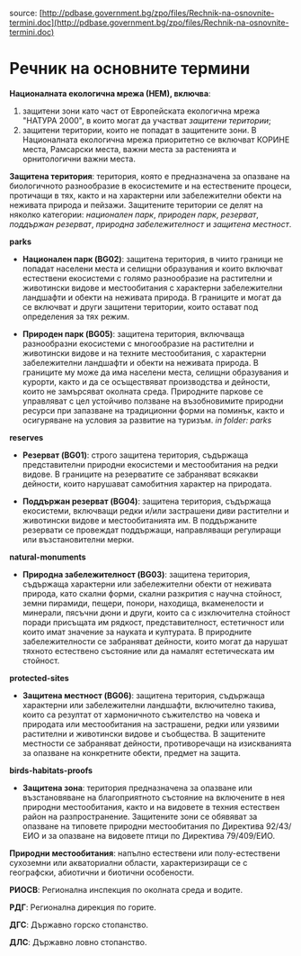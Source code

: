 source: [http://pdbase.government.bg/zpo/files/Rechnik-na-osnovnite-termini.doc](http://pdbase.government.bg/zpo/files/Rechnik-na-osnovnite-termini.doc)

Речник на основните термини
===========================

**Националната екологична мрежа (НЕМ), включва**:

1. защитени зони като част от Европейската екологична мрежа "НАТУРА 2000", в които могат да участват *защитени територии*;
2. защитени територии, които не попадат в защитените зони.
В Националната екологична мрежа приоритетно се включват КОРИНЕ места, Рамсарски места, важни места за растенията и орнитологични важни места.

**Защитена територия**: територия, която е предназначена за опазване на биологичното разнообразие в екосистемите и на естествените процеси, протичащи в тях, както и на характерни или забележителни обекти на неживата природа и пейзажи. Защитените територии се делят на няколко категории: *национален парк*, *природен парк*, *резерват*, *поддържан резерват*, *природна забележителност* и *защитена местност*.

**parks**

- **Национален парк (BG02)**: защитена територия, в чиито граници не попадат населени места и селищни образувания и които включват естествени екосистеми с голямо разнообразие на растителни и животински видове и местообитания с характерни забележителни ландшафти и обекти на неживата природа. В границите и могат да се включват и други защитени територии, които остават под определения за тях режим.

- **Природен парк (BG05)**: защитена територия, включваща разнообразни екосистеми с многообразие на растителни и животински видове и на техните местообитания, с характерни забележителни ландшафти и обекти на неживата природа. В границите му може да има населени места, селищни образувания и курорти, както и да се осъществяват производства и дейности, които не замърсяват околната среда. Природните паркове се управляват с цел устойчиво ползване на възобновимите природни ресурси при запазване на традиционни форми на поминък, както и осигуряване на условия за развитие на туризъм.
*in folder: parks*

**reserves**

- **Резерват (BG01)**: строго защитена територия, съдържаща представителни природни екосистеми и местообитания на редки видове. В границите на резерватите се забраняват всякакви дейности, които нарушават самобитния характер на природата.

- **Поддържан резерват (BG04)**: защитена територия, съдържаща екосистеми, включващи редки и/или застрашени диви растителни и животински видове и местообитанията им. В поддържаните резервати се провеждат поддържащи, направляващи регулиращи или възстановителни мерки.

**natural-monuments**

- **Природна забележителност (BG03)**: защитена територия, съдържаща характерни или забележителни обекти от неживата природа, като скални форми, скални разкрития с научна стойност, земни пирамиди, пещери, понори, находища, вкаменелости и минерали, пясъчни дюни и други, които са с изключителна стойност поради присъщата им рядкост, представителност, естетичност или които имат значение за науката и културата. В природните забележителности се забраняват дейности, които могат да нарушат тяхното естествено състояние или да намалят естетическата им стойност.

**protected-sites**

- **Защитена местност (BG06)**: защитена територия, съдържаща характерни или забележителни ландшафти, включително такива, които са резултат от хармоничното съжителство на човека и природата или местообитания на застрашени, редки или уязвими растителни и животински видове и съобщества. В защитените местности се забраняват дейности, противоречащи на изискванията за опазване на конкретните обекти, предмет на защита.

**birds-habitats-proofs**

- **Защитена зона**: територия предназначена за опазване или възстановяване на благоприятното състояние на включените в нея природни местообитания, както и на видовете в техния естествен район на разпространение. 
Защитените зони се обявяват за опазване на типовете природни местообитания по Директива 92/43/ЕИО и за опазване на видовете птици по Директива 79/409/ЕИО.

**Природни местообитания**: напълно естествени или полу-естествени сухоземни или акваториални области, характеризиращи се с географски, абиотични и биотични особености.

**РИОСВ**: Регионална инспекция по околната среда и водите.

**РДГ**: Регионална дирекция по горите.

**ДГС**: Държавно горско стопанство.

**ДЛС**: Държавно ловно стопанство.